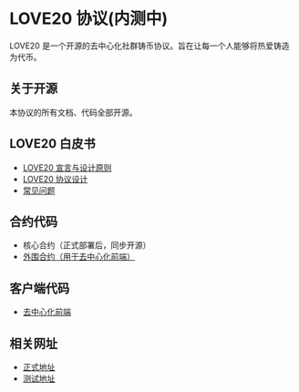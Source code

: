 # LOVE20 协议(内测中)

LOVE20 是一个开源的去中心化社群铸币协议。旨在让每一个人能够将热爱铸造为代币。

## 关于开源

本协议的所有文档、代码全部开源。

## LOVE20 白皮书

- [LOVE20 宣言与设计原则](/whitepaper/LOVE20宣言与设计原则.md)
- [LOVE20 协议设计](/whitepaper/LOVE20协议设计.md)
- [常见问题](/whitepaper/FAQ.md)

## 合约代码

- 核心合约（正式部署后，同步开源）
- [外围合约（用于去中心化前端）](https://github.com/LOVE20TKM/periphery)

## 客户端代码

- [去中心化前端](https://github.com/LOVE20TKM/interface)

## 相关网址

- [正式地址](https://love20tkm.github.io/interface/)
- [测试地址](https://love20tkm.github.io/interface-test/)
